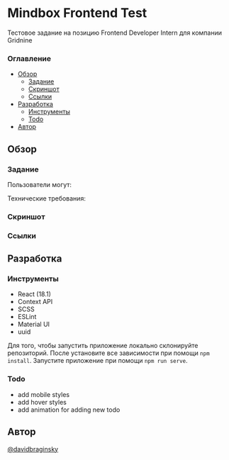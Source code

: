 # Mindbox Frontend Test

Тестовое задание на позицию Frontend Developer Intern для компании Gridnine

### Оглавление

- [Обзор](#обзор)
  - [Задание](#задание)
  - [Скриншот](#скриншот)
  - [Ссылки](#ссылки)
- [Разработка](#разработка)
  - [Инструменты](#инструменты)
  - [Todo](#todo)
- [Автор](#автор)

## Обзор

### Задание

Пользователи могут:

Технические требования:

### Скриншот

<!-- ![Screenshot of app](./src/assets/gridnine_screenshot.png) -->

### Ссылки

<!-- [Live Website](https://davidbraginsky.github.io/gridnine_frontend_test/) -->

## Разработка

### Инструменты

- React (18.1)
- Context API
- SCSS
- ESLint
- Material UI
- uuid

Для того, чтобы запустить приложение локально склонируйте репозиторий. После установите все зависимости при помощи `npm install`. Запустите приложение при помощи `npm run serve`.

### Todo

- add mobile styles
- add hover styles
- add animation for adding new todo

## Автор

[@davidbraginsky](https://github.com/davidbraginsky)
